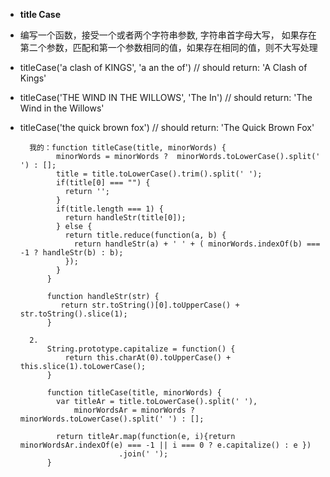 
- **title Case**
- 编写一个函数，接受一个或者两个字符串参数, 字符串首字母大写， 如果存在第二个参数，匹配和第一个参数相同的值，如果存在相同的值，则不大写处理
- titleCase('a clash of KINGS', 'a an the of') // should return: 'A Clash of Kings'
- titleCase('THE WIND IN THE WILLOWS', 'The In') // should return: 'The Wind in the Willows'
- titleCase('the quick brown fox') // should return: 'The Quick Brown Fox'



		我的：function titleCase(title, minorWords) {
			  minorWords = minorWords ?  minorWords.toLowerCase().split(' ') : [];
			  title = title.toLowerCase().trim().split(' ');
			  if(title[0] === "") {
			    return '';
			  }
			  if(title.length === 1) {
			    return handleStr(title[0]);
			  } else {
			    return title.reduce(function(a, b) {
			      return handleStr(a) + ' ' + ( minorWords.indexOf(b) === -1 ? handleStr(b) : b);
			    });
			  }
			}
			
			function handleStr(str) {
			   return str.toString()[0].toUpperCase() + str.toString().slice(1);
			}

		2.
			String.prototype.capitalize = function() {
			    return this.charAt(0).toUpperCase() + this.slice(1).toLowerCase();
			}
			
			function titleCase(title, minorWords) {  
			  var titleAr = title.toLowerCase().split(' '),
			      minorWordsAr = minorWords ? minorWords.toLowerCase().split(' ') : [];
			    
			  return titleAr.map(function(e, i){return minorWordsAr.indexOf(e) === -1 || i === 0 ? e.capitalize() : e })
			                .join(' ');
			}
